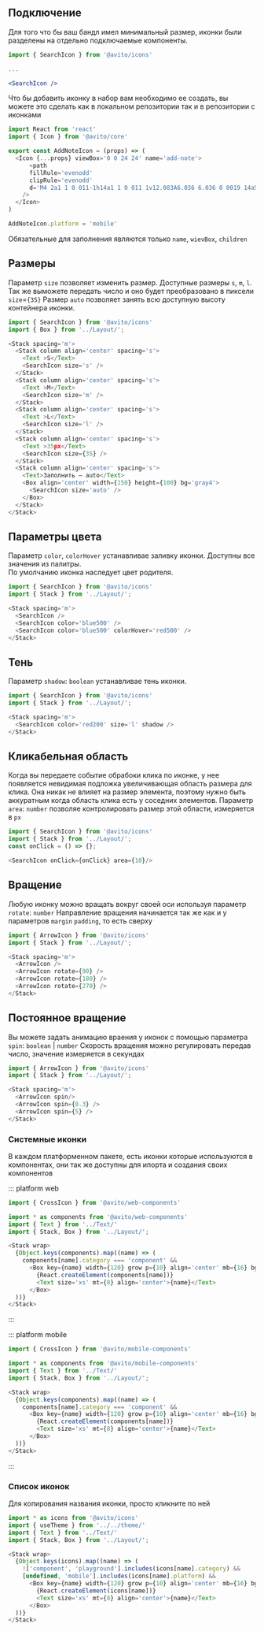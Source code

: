 ## Подключение
Для того что бы ваш бандл имел минимальный размер, иконки были разделены на отдельно подключаемые компоненты.
```jsx static
import { SearchIcon } from '@avito/icons'

...

<SearchIcon />
```

Что бы добавить иконку в набор вам необходимо ее создать, вы можете это сделать как в локальном репозитории так и в репозитории с иконками

```js static
import React from 'react'
import { Icon } from '@avito/core'

export const AddNoteIcon = (props) => (
  <Icon {...props} viewBox='0 0 24 24' name='add-note'>
      <path
      fillRule='evenodd'
      clipRule='evenodd'
      d='M4 2a1 1 0 011-1h14a1 1 0 011 1v12.083A6.036 6.036 0 0019 14a5.973 5.973 0 00-3.318 1H7v2h6.803A5.972 5.972 0 0013 20c0 .34.028.675.083 1H5a1 1 0 01-1-1V2zm13 3H7v2h10V5zM7 10h10v2H7v-2zm11 9v-3h2v3h3v2h-3v3h-2v-3h-3v-2h3z'
    />
  </Icon>
)

AddNoteIcon.platform = 'mobile'
```

Обязательные для заполнения являются только `name`, `wievBox`, `children`

## Размеры
Параметр `size` позволяет изменить размер. Доступные размеры `s`, `m`, `l`.
Так же выможете передать число и оно будет преобразовано в пиксели `size`=`{35}`
Размер `auto` позволяет занять всю доступную высоту контейнера иконки.

```js
import { SearchIcon } from '@avito/icons'
import { Box } from '../Layout/';

<Stack spacing='m'>
  <Stack column align='center' spacing='s'>
    <Text >S</Text>
    <SearchIcon size='s' />
  </Stack>
  <Stack column align='center' spacing='s'>
    <Text >M</Text>
    <SearchIcon size='m' />
  </Stack>
  <Stack column align='center' spacing='s'>
    <Text >L</Text>
    <SearchIcon size='l' />
  </Stack>
  <Stack column align='center' spacing='s'>
    <Text >35px</Text>
    <SearchIcon size={35} />
  </Stack>
  <Stack column align='center' spacing='s'>
    <Text>Заполнить — auto</Text>
    <Box align='center' width={150} height={100} bg='gray4'>
      <SearchIcon size='auto' />
    </Box>
  </Stack>
</Stack>
```

## Параметры цвета
Параметр `color`, `colorHover` устанавливае заливку иконки. Доступны все значения из палитры.  
По умолчанию иконка наследует цвет родителя.  

```js
import { SearchIcon } from '@avito/icons'
import { Stack } from '../Layout/';

<Stack spacing='m'>
  <SearchIcon />
  <SearchIcon color='blue500' />
  <SearchIcon color='blue500' colorHover='red500' />
</Stack>
```

## Тень
Параметр `shadow`: `boolean` устанавливае тень иконки.

```js
import { SearchIcon } from '@avito/icons'
import { Stack } from '../Layout/';

<Stack spacing='m'>
  <SearchIcon color='red200' size='l' shadow />
</Stack>
```

## Кликабельная область
Когда вы передаете событие обрабоки клика по иконке, у нее появляется невидимая подложка увеличивающая область размера для клика.
Она никак не влияет на размер элемента, поэтому нужно быть аккуратным когда область клика есть у соседних элементов.
Параметр `area`: `number` позволяе контролировать размер этой области, измеряется в `px`

```js
import { SearchIcon } from '@avito/icons'
import { Stack } from '../Layout/';
const onClick = () => {};

<SearchIcon onClick={onClick} area={10}/>
```

## Вращение
Любую иконку можно вращать вокруг своей оси используя параметр `rotate`: `number`
Направление вращения начинается так же как и у параметров `margin` `padding`, то есть сверху

```js
import { ArrowIcon } from '@avito/icons'
import { Stack } from '../Layout/';

<Stack spacing='m'>
  <ArrowIcon />
  <ArrowIcon rotate={90} />
  <ArrowIcon rotate={180} />
  <ArrowIcon rotate={270} />
</Stack>
```

## Постоянное вращение
Вы можете задать анимацию враения у иконок с помощью параметра `spin`: `boolean` | `number`
Скорость вращения можно регулировать передав число, значение измеряется в секундах

```js
import { ArrowIcon } from '@avito/icons'
import { Stack } from '../Layout/';

<Stack spacing='m'>
  <ArrowIcon spin/>
  <ArrowIcon spin={0.3} />
  <ArrowIcon spin={5} />
</Stack>
```

### Системные иконки
В каждом платформенном пакете, есть иконки которые используются в компонентах, они так же доступны для ипорта и создания своих компонентов

::: platform web
```jsx static
import { CrossIcon } from '@avito/web-components'
```

```js
import * as components from '@avito/web-components'
import { Text } from '../Text/'
import { Stack, Box } from '../Layout/';

<Stack wrap>
  {Object.keys(components).map((name) => (
    components[name].category === 'component' &&
      <Box key={name} width={120} grow p={10} align='center' mb={16} bgHover='gray4' column onClick={() => copyText(name)}>
        {React.createElement(components[name])}
        <Text size='xs' mt={8} align='center'>{name}</Text>
      </Box>
  ))}
</Stack>
```
:::

::: platform mobile
```jsx static
import { CrossIcon } from '@avito/mobile-components'
```

```js
import * as components from '@avito/mobile-components'
import { Text } from '../Text/'
import { Stack, Box } from '../Layout/';

<Stack wrap>
  {Object.keys(components).map((name) => (
    components[name].category === 'component' &&
      <Box key={name} width={120} grow p={10} align='center' mb={16} bgHover='gray4' column onClick={() => copyText(name)}>
        {React.createElement(components[name])}
        <Text size='xs' mt={8} align='center'>{name}</Text>
      </Box>
  ))}
</Stack>
```
:::


### Список иконок
Для копирования названия иконки, просто кликните по ней

```js
import * as icons from '@avito/icons'
import { useTheme } from '../../theme/'
import { Text } from '../Text/'
import { Stack, Box } from '../Layout/';

<Stack wrap>
  {Object.keys(icons).map((name) => (
    !['component', 'playground'].includes(icons[name].category) &&
    [undefined, 'mobile'].includes(icons[name].platform) &&
      <Box key={name} width={120} grow p={10} align='center' mb={16} bgHover='gray4' column onClick={() => copyText(name)}>
        {React.createElement(icons[name])}
        <Text size='xs' mt={8} align='center'>{name}</Text>
      </Box>
  ))}
</Stack>
```